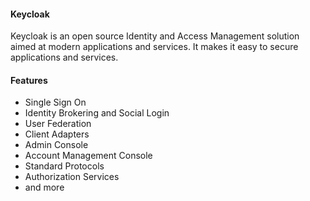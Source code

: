 #### Keycloak

Keycloak is an open source Identity and Access Management solution aimed at modern applications and services. It makes it easy to secure applications and services.

#### Features

- Single Sign On
- Identity Brokering and Social Login
- User Federation
- Client Adapters
- Admin Console
- Account Management Console
- Standard Protocols
- Authorization Services
- and more

